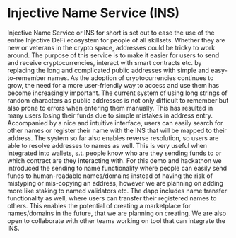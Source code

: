 # Injective Name Service (INS)

Injective Name Service or INS for short is set out to ease the use of the entire Injective DeFi ecosystem for people of all skillsets. Whether they are new or veterans in the crypto space, addresses could be tricky to work around. The purpose of this service is to make it easier for users to send and receive cryptocurrencies, interact with smart contracts etc. by replacing the long and complicated public addresses with simple and easy-to-remember names. As the adoption of cryptocurrencies continues to grow, the need for a more user-friendly way to access and use them has become increasingly important. The current system of using long strings of random characters as public addresses is not only difficult to remember but also prone to errors when entering them manually. This has resulted in many users losing their funds due to simple mistakes in address entry. Accompanied by a nice and intuitive interface, users can easily search for other names or register their name with the INS that will be mapped to their address. The system so far also enables reverse resolution, so users are able to resolve addresses to names as well. This is very useful when integrated into wallets, s.t. people know who are they sending funds to or which contract are they interacting with. For this demo and hackathon we introduced the sending to name functionality where people can easily send funds to human-readable names/domains instead of having the risk of mistyping or mis-copying an address, however we are planning on adding more like staking to named validators etc. The dapp includes name transfer functionality as well, where users can transfer their registered names to others. This enables the potential of creating a marketplace for names/domains in the future, that we are planning on creating. We are also open to collaborate with other teams working on tool that can integrate the INS.
